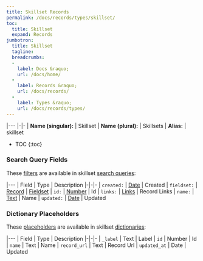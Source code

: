 ```yaml
---
title: Skillset Records
permalink: /docs/records/types/skillset/
toc:
  title: Skillset
  expand: Records
jumbotron:
  title: Skillset
  tagline: 
  breadcrumbs:
  -
    label: Docs &raquo;
    url: /docs/home/
  -
    label: Records &raquo;
    url: /docs/records/
  -
    label: Types &raquo;
    url: /docs/records/types/
---
```


|---
|-|-
| **Name (singular):** | Skillset
| **Name (plural):** | Skillsets
| **Alias:** | skillset

* TOC
{:toc}

### Search Query Fields

These [filters](/docs/search/filters/) are available in skillset [search queries](/docs/search/):

|---
| Field | Type | Description
|-|-|-
| `created:` | [Date](/docs/search/filters/dates/) | Created
| `fieldset:` | [Record](/docs/search/deep-search/) | [Fieldset](/docs/records/types/custom_fieldset/)
| `id:` | [Number](/docs/search/filters/numbers/) | Id
| `links:` | [Links](/docs/search/filters/links/) | Record Links
| `name:` | [Text](/docs/search/filters/text/) | Name
| `updated:` | [Date](/docs/search/filters/dates/) | Updated

### Dictionary Placeholders

These [placeholders](/docs/bots/scripting/placeholders/) are available in skillset [dictionaries](/docs/bots/behaviors/dictionaries/):

|---
| Field | Type | Description
|-|-|-
| `_label` | Text | Label
| `id` | Number | Id
| `name` | Text | Name
| `record_url` | Text | Record Url
| `updated_at` | Date | Updated
